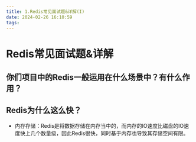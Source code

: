 ```yaml
---
title: 1.Redis常见面试题&详解(I)
date: 2024-02-26 16:10:59
tags:
---
```

# Redis常见面试题&详解

## 你们项目中的Redis一般运用在什么场景中？有什么作用？

## Redis为什么这么快？

- 内存存储：Redis是将数据存储在内存当中的，而内存的IO速度比磁盘的IO速度快上几个数量级，因此Redis很快，同时基于内存也导致其存储空间有限。